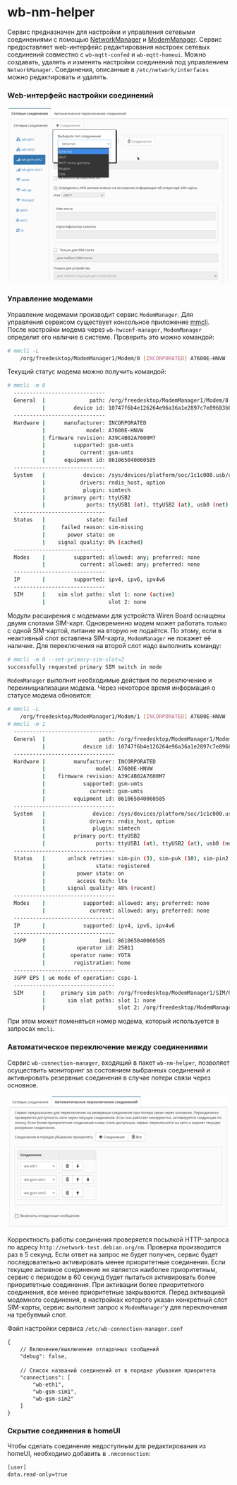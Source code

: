 # wb-nm-helper

Сервис предназначен для настройки и управления сетевыми соединениями с помощью [NetworkManager](https://www.networkmanager.dev/docs/) и [ModemManager](https://modemmanager.org/).
Сервис предоставляет web-интерфейс редактирования настроек сетевых соединений совместно с `wb-mqtt-confed` и `wb-mqtt-homeui`.
Можно создавать, удалять и изменять настройки соединений под управлением `NetworkManager`. Соединения, описанные в `/etc/network/interfaces` можно редактировать и удалять.

### Web-интерфейс настройки соединений

![Интерфейс настройки соединений](doc/web-ui.png)

### Управление модемами

Управление модемами производит сервис `ModemManager`. Для управления сервисом существует консольное приложение [mmcli](https://www.freedesktop.org/software/ModemManager/man/latest/mmcli.1.html).
После настройки модема через `wb-hwconf-manager`, `ModemManager` определит его наличие в системе. Проверить это можно командой:

```bash
# mmcli -L
    /org/freedesktop/ModemManager1/Modem/0 [INCORPORATED] A7600E-HNVW
```

Текущий статус модема можно получить командой:

```bash
# mmcli -m 0
  -----------------------------
  General  |              path: /org/freedesktop/ModemManager1/Modem/0
           |         device id: 10747f6b4e126264e96a36a1e2897c7e89683bb6
  -----------------------------
  Hardware |      manufacturer: INCORPORATED
           |             model: A7600E-HNVW
           | firmware revision: A39C4B02A7600M7
           |         supported: gsm-umts
           |           current: gsm-umts
           |      equipment id: 861065040060585
  -----------------------------
  System   |            device: /sys/devices/platform/soc/1c1c000.usb/usb3/3-1
           |           drivers: rndis_host, option
           |            plugin: simtech
           |      primary port: ttyUSB2
           |             ports: ttyUSB1 (at), ttyUSB2 (at), usb0 (net)
  -----------------------------
  Status   |             state: failed
           |     failed reason: sim-missing
           |       power state: on
           |    signal quality: 0% (cached)
  -----------------------------
  Modes    |         supported: allowed: any; preferred: none
           |           current: allowed: any; preferred: none
  -----------------------------
  IP       |         supported: ipv4, ipv6, ipv4v6
  -----------------------------
  SIM      |    sim slot paths: slot 1: none (active)
           |                    slot 2: none
```

Модули расширения с модемами для устройств Wiren Board оснащены двумя слотами SIM-карт. Одновременно модем может работать только с одной SIM-картой, питание на вторую не подаётся. По этому, если в неактивный слот вставлена SIM-карта, `ModemManager` не покажет её наличие. Для переключения на второй слот надо выполнить команду:

```bash
# mmcli -m 0 --set-primary-sim-slot=2
successfully requested primary SIM switch in mode
```

`ModemManager` выполнит необходимые действия по переключению и переинициализации модема. Через некоторое время информация о статусе модема обновится:

```bash
# mmcli -L
    /org/freedesktop/ModemManager1/Modem/1 [INCORPORATED] A7600E-HNVW
# mmcli -m 1
  --------------------------------
  General  |                 path: /org/freedesktop/ModemManager1/Modem/1
           |            device id: 10747f6b4e126264e96a36a1e2897c7e89683bb6
  --------------------------------
  Hardware |         manufacturer: INCORPORATED
           |                model: A7600E-HNVW
           |    firmware revision: A39C4B02A7600M7
           |            supported: gsm-umts
           |              current: gsm-umts
           |         equipment id: 861065040060585
  --------------------------------
  System   |               device: /sys/devices/platform/soc/1c1c000.usb/usb3/3-1
           |              drivers: rndis_host, option
           |               plugin: simtech
           |         primary port: ttyUSB2
           |                ports: ttyUSB1 (at), ttyUSB2 (at), usb0 (net)
  --------------------------------
  Status   |       unlock retries: sim-pin (3), sim-puk (10), sim-pin2 (3), sim-puk2 (10)
           |                state: registered
           |          power state: on
           |          access tech: lte
           |       signal quality: 48% (recent)
  --------------------------------
  Modes    |            supported: allowed: any; preferred: none
           |              current: allowed: any; preferred: none
  --------------------------------
  IP       |            supported: ipv4, ipv6, ipv4v6
  --------------------------------
  3GPP     |                 imei: 861065040060585
           |          operator id: 25011
           |        operator name: YOTA
           |         registration: home
  --------------------------------
  3GPP EPS | ue mode of operation: csps-1
  --------------------------------
  SIM      |     primary sim path: /org/freedesktop/ModemManager1/SIM/0
           |       sim slot paths: slot 1: none
           |                       slot 2: /org/freedesktop/ModemManager1/SIM/0 (active)
```

При этом может поменяться номер модема, который используется в запросах `mmcli`.

### Автоматическое переключение между соединениями

Сервис `wb-connection-manager`, входящий в пакет `wb-nm-helper`, позволяет осуществить мониторинг за состоянием выбранных соединений и активировать резервные соединения в случае потери связи через основное.

![Интерфейс настройки переключения соединений](doc/wb-connection-manager.png)

Корректность работы соединения проверяется посылкой HTTP-запроса по адресу `http://network-test.debian.org/nm`. Проверка производится раз в 5 секунд. Если ответ на запрос не будет получен, сервис будет последовательно активировать менее приоритетные соединения.
Если текущее активное соединение не является наиболее приоритетным, сервис с периодом в 60 секунд будет пытаться активировать более приоритетные соединения. При активации более приоритетного соединения, все менее приоритетные закрываются.
Перед активацией модемного соединения, в настройках которого указан конкретный слот SIM-карты, сервис выполнит запрос к `ModemManager`'у для переключения на требуемый слот.

Файл настройки сервиса `/etc/wb-connection-manager.conf`

```jsonc
{
    // Включение/выключение отладочных сообщений
    "debug": false,

    // Список названий соединений от в порядке убывания приоритета
    "connections": [
        "wb-eth1",
        "wb-gsm-sim1",
        "wb-gsm-sim2"
    ]
}
```

### Скрытие соединения в homeUI

Чтобы сделать соединение недоступным для редактирования из homeUI, необходимо добавить в `.nmconnection`:
```
[user]
data.read-only=true
```
